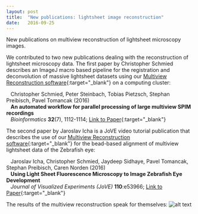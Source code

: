 ```yaml
---
layout: post
title:  "New publications: lightsheet image reconstruction"
date:   2016-09-25    
---
```


New publications on multiview reconstruction of lightsheet microscopy images.  

We contributed to two new publications dealing with the reconstruction of lightsheet microscopy data. The first paper by Christopher Schmied describes an ImageJ macro based pipeline for the registration and deconvolution of massive lightsheet datasets using our [Multiview Reconstruction software](http://imagej.net/Multiview-Reconstruction){:target="_blank"} on a computing cluster:

&nbsp;&nbsp;&nbsp;Christopher Schmied, Peter Steinbach, Tobias Pietzsch, Stephan Preibisch, Pavel Tomancak (2016)<br/>
&nbsp;&nbsp;&nbsp;**An automated workflow for parallel processing of large multiview SPIM recordings**<br/>
&nbsp;&nbsp;&nbsp;*Bioinformatics* **32**(7), 1112-1114; [Link to Paper](http://bioinformatics.oxfordjournals.org/content/32/7/1112){:target="_blank"}

The second paper by Jaroslav Icha is a JoVE video tutorial publication that describes the use of our [Multiview Reconstruction software](http://imagej.net/Multiview-Reconstruction){:target="_blank"} for the bead-based alignment of multiview lightsheet data of the Zebrafish eye:

&nbsp;&nbsp;&nbsp;Jaroslav Icha, Christopher Schmied, Jaydeep Sidhaye, Pavel Tomancak, Stephan Preibisch, Caren Norden (2016)  
&nbsp;&nbsp;&nbsp;**Using Light Sheet Fluorescence Microscopy to Image Zebrafish Eye Development**  
&nbsp;&nbsp;&nbsp;*Journal of Visualized Experiments (JoVE)* **110**:e53966; [Link to Paper](http://www.jove.com/video/53966/using-light-sheet-fluorescence-microscopy-to-image-zebrafish-eye){:target="_blank"}

The results of the multiview reconstruction speak for themselves:
![alt text](http://www.jove.com/files/ftp_upload/53966/53966movie3.jpg "The results of the multiview reconstruction speak for themselves")

